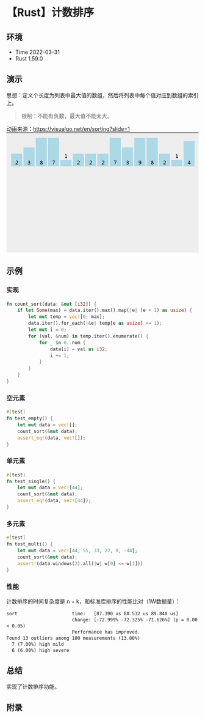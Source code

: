 # 【Rust】计数排序

## 环境

- Time 2022-03-31
- Rust 1.59.0

## 演示

思想：定义个长度为列表中最大值的数组，然后将列表中每个值对应到数组的索引上。
>限制：不能有负数，最大值不能太大。

动画来源：<https://visualgo.net/en/sorting?slide=1>
![计数排序][1]

## 示例

### 实现

```rust
fn count_sort(data: &mut [i32]) {
    if let Some(max) = data.iter().max().map(|e| (e + 1) as usize) {
        let mut temp = vec![0; max];
        data.iter().for_each(|&e| temp[e as usize] += 1);
        let mut i = 0;
        for (val, &num) in temp.iter().enumerate() {
            for _ in 0..num {
                data[i] = val as i32;
                i += 1;
            }
        }
    }
}
```

### 空元素

```rust
#[test]
fn test_empty() {
    let mut data = vec![];
    count_sort(&mut data);
    assert_eq!(data, vec![]);
}
```

### 单元素

```rust
#[test]
fn test_single() {
    let mut data = vec![44];
    count_sort(&mut data);
    assert_eq!(data, vec![44]);
}
```

### 多元素

```rust
#[test]
fn test_multi() {
    let mut data = vec![44, 55, 33, 22, 0, -44];
    count_sort(&mut data);
    assert!(data.windows(2).all(|w| w[0] <= w[1]))
}
```

### 性能

计数排序的时间复杂度是 n + k，和标准库排序的性能比对（1W数据量）：

```text
sort                    time:   [87.390 us 88.532 us 89.848 us]
                        change: [-72.999% -72.325% -71.626%] (p = 0.00 < 0.05)
                        Performance has improved.
Found 13 outliers among 100 measurements (13.00%)
  7 (7.00%) high mild
  6 (6.00%) high severe
```

## 总结

实现了计数排序功能。

## 附录

[1]: images/count_sort.gif
